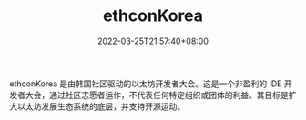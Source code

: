 ﻿---
weight: 
title: "ethconKorea"
description: "ethconKorea 是由韩国社区驱动的以太坊开发者大会"
date: 2022-03-25T21:57:40+08:00
lastmod: 2022-03-25T16:45:40+08:00
draft: false
authors: ["Metabd"]
featuredImage: "ethconkorea.jpg"
link: ""
tags: ["元宇宙社区","ethconKorea"]
categories: ["navigation"]
navigation: ["元宇宙社区"]
lightgallery: true
toc: true
pinned: false
recommend: false
recommend1: false
---
ethconKorea 是由韩国社区驱动的以太坊开发者大会。这是一个非盈利的 IDE 开发者大会，通过社区志愿者运作，不代表任何特定组织或团体的利益。其目标是扩大以太坊发展生态系统的底层，并支持开源运动。
